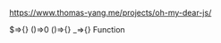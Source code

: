https://www.thomas-yang.me/projects/oh-my-dear-js/

<!-- 函数式编程 -->
$=>{}
()=>0
()=>{}
_=>{}
Function